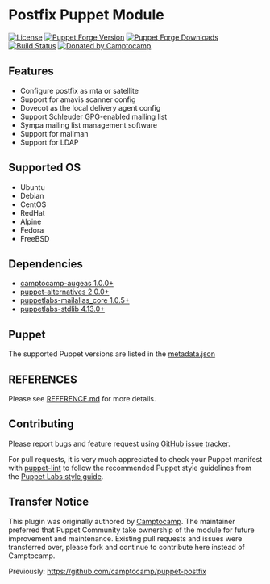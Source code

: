 # Postfix Puppet Module

[![License](https://img.shields.io/github/license/voxpupuli/puppet-postfix.svg)](https://github.com/voxpupuli/puppet-postfix/blob/master/LICENSE)
[![Puppet Forge Version](http://img.shields.io/puppetforge/v/puppet/postfix.svg)](https://forge.puppetlabs.com/puppet/postfix)
[![Puppet Forge Downloads](http://img.shields.io/puppetforge/dt/puppet/postfix.svg)](https://forge.puppetlabs.com/puppet/postfix)
[![Build Status](https://github.com/voxpupuli/puppet-postfix/workflows/CI/badge.svg)](https://github.com/voxpupuli/puppet-postfix/actions?query=workflow%3ACI)
[![Donated by Camptocamp](https://img.shields.io/badge/donated%20by-camptocamp-fb7047.svg)](#transfer-notice)

## Features

* Configure postfix as mta or satellite
* Support for amavis scanner config
* Dovecot as the local delivery agent config
* Support Schleuder GPG-enabled mailing list
* Sympa mailing list management software
* Support for mailman
* Support for LDAP

## Supported OS

* Ubuntu
* Debian
* CentOS
* RedHat
* Alpine
* Fedora
* FreeBSD

## Dependencies
  - [camptocamp-augeas 1.0.0+](https://github.com/camptocamp/puppet-augeas)
  - [puppet-alternatives 2.0.0+](https://github.com/voxpupuli/puppet-alternatives)
  - [puppetlabs-mailalias_core 1.0.5+](https://github.com/puppetlabs/puppetlabs-mailalias_core)
  - [puppetlabs-stdlib 4.13.0+](https://github.com/puppetlabs/puppetlabs-stdlib)

## Puppet

The supported Puppet versions are listed in the [metadata.json](metadata.json)

## REFERENCES

Please see [REFERENCE.md](https://github.com/voxpupuli/puppet-postfix/blob/master/REFERENCE.md) for more details.

## Contributing

Please report bugs and feature request using [GitHub issue
tracker](https://github.com/voxpupuli/puppet-postfix/issues).

For pull requests, it is very much appreciated to check your Puppet manifest
with [puppet-lint](http://puppet-lint.com/) to follow the recommended Puppet style guidelines from the
[Puppet Labs style guide](http://docs.puppetlabs.com/guides/style_guide.html).


## Transfer Notice

This plugin was originally authored by [Camptocamp](http://www.camptocamp.com).
The maintainer preferred that Puppet Community take ownership of the module for future improvement and maintenance.
Existing pull requests and issues were transferred over, please fork and continue to contribute here instead of Camptocamp.

Previously: https://github.com/camptocamp/puppet-postfix

